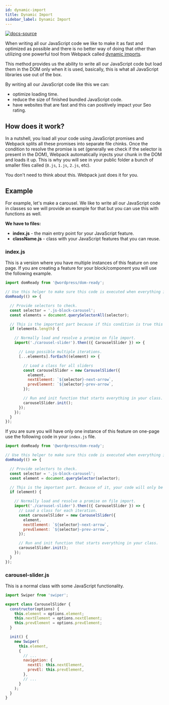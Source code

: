 ```yaml
---
id: dynamic-import
title: Dynamic Import
sidebar_label: Dynamic Import
---
```


[![docs-source](https://img.shields.io/badge/source-eigthshift--frontend--libs-yellow?style=for-the-badge&logo=javascript&labelColor=2a2a2a)](https://github.com/uandhgroup/eightshift-frontend-libs/tree/4.0.0)

When writing all our JavaScript code we like to make it as fast and optimized as possible and there is no better way of doing that other than utilizing one powerful tool from Webpack called [dynamic imports](https://webpack.js.org/guides/code-splitting/#dynamic-imports).

This method provides us the ability to write all our JavaScript code but load them in the DOM only when it is used, basically, this is what all JavaScript libraries use out of the box.

By writing all our JavaScript code like this we can:
* optimize loading time.
* reduce the size of finished bundled JavaScript code.
* have websites that are fast and this can positively impact your Seo rating.

## How does it work?

In a nutshell, you load all your code using JavaScript promises and Webpack splits all these promises into separate file chinks. Once the condition to resolve the promise is set (generally we check if the selector is present in the DOM), Webpack automatically injects your chunk in the DOM and loads it up. This is why you will see in your public folder a bunch of smaller files called (`0.js`, `1.js`, `2.js`, etc).

You don't need to think about this. Webpack just does it for you.

## Example

For example, let's make a carousel. We like to write all our JavaScript code in classes so we will provide an example for that but you can use this with functions as well.

**We have to files:**
* **index.js** - the main entry point for your JavaScript feature.
* **className.js** - class with your JavaScript features that you can reuse.


### index.js

This is a version where you have multiple instances of this feature on one page. If you are creating a feature for your block/component you will use the following example.

```js
import domReady from '@wordpress/dom-ready';

// Use this helper to make sure this code is executed when everything in DOM is set.
domReady(() => {

  // Provide selectors to check.
  const selector = '.js-block-carousel';
  const elements = document.querySelectorAll(selector);

  // This is the important part because if this condition is true this promise will resolve and your chink will be loaded in the DOM.
  if (elements.length) {

    // Normally load and resolve a promise on file import.
    import('./carousel-slider').then(({ CarouselSlider }) => {

      // Loop possible multiple iterations.
      [...elements].forEach((element) => {

        // Load a class for all sliders
        const carouselSlider = new CarouselSlider({
          element,
          nextElement: `${selector}-next-arrow`,
          prevElement: `${selector}-prev-arrow`,
        });

        // Run and init function that starts everything in your class.
        carouselSlider.init();
      });
    });
  }
});
```

If you are sure you will have only one instance of this feature on one-page use the following code in your `index.js` file.

```js
import domReady from '@wordpress/dom-ready';

// Use this helper to make sure this code is executed when everything in DOM is set.
domReady(() => {

  // Provide selectors to check.
  const selector = '.js-block-carousel';
  const element = document.querySelector(selector);

  // This is the important part. Because of it, your code will only be imported when there's an element on the page that uses it.
  if (element) {

    // Normally load and resolve a promise on file import.
    import('./carousel-slider').then(({ CarouselSlider }) => {
      // Load a class for each iteration.
      const carouselSlider = new CarouselSlider({
        element,
        nextElement: `${selector}-next-arrow`,
        prevElement: `${selector}-prev-arrow`,
      });

      // Run and init function that starts everything in your class.
      carouselSlider.init();
    });
  }
});
```

### carousel-slider.js

This is a normal class with some JavaScript functionality.

```js
import Swiper from 'swiper';

export class CarouselSlider {
  constructor(options) {
    this.element = options.element;
    this.nextElement = options.nextElement;
    this.prevElement = options.prevElement;
  }

  init() {
    new Swiper(
      this.element,
      {
        // ...
        navigation: {
          nextEl: this.nextElement,
          prevEl: this.prevElement,
        },
        // ...
      }
    );
  }
}
```
